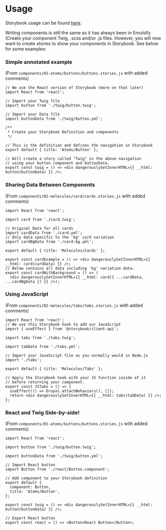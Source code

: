 # Usage

Storybook usage can be found [here](https://app.gitbook.com/@four-kitchens/s/emulsify-design-system/pattern-library-storybook/documentation).

Writing components is still the same as it has always been in Emulsify \(Create your component Twig, .scss and/or .js files. However, you will now want to create stories to show your components in Storybook. See below for some examples:

### Simple annotated example

\(From `components/01-atoms/buttons/buttons.stories.js` with added comments\)

```text
// We use the React version of Storybook (more on that later)
import React from 'react';

// Import your Twig file
import button from './twig/button.twig';

// Import your Data file
import buttonData from './twig/button.yml';

/**
 * Create your Storybook Definition and components
 */

// This is the definition and defines the navigation in Storybook
export default { title: 'Atoms/Button' }; 

// Will create a story called "Twig" in the above navigation
// using your button component and buttonData.
export const twig = () => <div dangerouslySetInnerHTML={{ __html: button(buttonData) }} />;
```

### Sharing Data Between Components

\(From `components/02-molecules/card/cards.stories.js` with added comments\)

```text
import React from 'react';

import card from './card.twig';

// Original Data for all cards
import cardData from './card.yml';
// Only data specific to the 'bg' card variation
import cardBgData from './card-bg.yml';

export default { title: 'Molecules/Cards' };

export const cardExample = () => <div dangerouslySetInnerHTML={{ __html: card(cardData) }} />;
// Below contains all data including 'bg' variation data.
export const cardWithBackground = () => (
  <div dangerouslySetInnerHTML={{ __html: card({ ...cardData, ...cardBgData }) }} />);

```

### Using JavaScript

\(From `components/02-molecules/tabs/tabs.stories.js` with added comments\)

```text
import React from 'react';
// We use this Storybook hook to add our JavaScript
import { useEffect } from '@storybook/client-api';

import tabs from './tabs.twig';

import tabData from './tabs.yml';

// Import your JavaScript file as you normally would in Node.js
import './tabs';

export default { title: 'Molecules/Tabs' };

// Apply the Storybook hook with your JS function inside of it
// before returning your component.
export const JSTabs = () => {
  useEffect(() => Drupal.attachBehaviors(), []);
  return <div dangerouslySetInnerHTML={{ __html: tabs(tabData) }} />;
};

```

### React and Twig Side-by-side!

\(From `components/01-atoms/buttons/buttons.stories.js` with added comments\)

```text
import React from 'react';

import button from './twig/button.twig';

import buttonData from './twig/button.yml';

// Import React button
import Button from './react/Button.component';

// Add component to your Storybook definition
export default {
  component: Button,
  title: 'Atoms/Button',
};

export const twig = () => <div dangerouslySetInnerHTML={{ __html: button(buttonData) }} />;

// Export React button
export const react = () => <Button>React Button</Button>;
```


